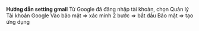<b>Hướng dẫn setting gmail</b>
Từ Google đã đăng nhập tài khoản, chọn Quản lý Tài khoản Google
Vào bảo mật => xác minh 2 bước => bắt đầu
Bảo mật => tạo ứng dụng
